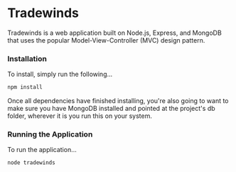 Tradewinds
==========

Tradewinds is a web application built on Node.js, Express, and MongoDB that uses the popular Model-View-Controller (MVC) design pattern.

### Installation

To install, simply run the following...

```javascript
npm install
```

Once all dependencies have finished installing, you're also going to want to make sure you have MongoDB installed and pointed at the project's db folder, wherever it is you run this on your system.

### Running the Application

To run the application...

```javascript
node tradewinds
```